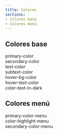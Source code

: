 ```yaml
---
title: Colores
sections:
- Colores base
- Colores menú
---
```


## **Colores base**

<div class="row">
    <div class="col-sm-6 col-md-4">
        <div class="alert alert-uniandes-primary">primary-color</div>
    </div>
    <div class="col-sm-6 col-md-4">
        <div class="alert alert-uniandes-secondary-yellow">secondary-color</div>
    </div>
    <div class="col-sm-6 col-md-4">
        <div class="alert alert-uniandes-text">text-color</div>
    </div>
    <div class="col-sm-6 col-md-4">
        <div class="alert alert-uniandes-subtext">subtext-color</div>
    </div>
    <div class="col-sm-6 col-md-4">
        <div class="alert alert-uniandes-secondary-yellow">hover-bg-color</div>
    </div>
    <div class="col-sm-6 col-md-4">
        <div class="alert alert-uniandes-text">hover-text-color</div>
    </div>
    <div class="col-sm-6 col-md-4">
        <div class="alert alert-uniandes-secondary">color-text-in-dark</div>
    </div>
</div>

## **Colores menú**

<div class="row">
    <div class="col-sm-6 col-md-4">
        <div class="alert alert-uniandes-secondary-yellow">primary-color-menu</div>
    </div>
    <div class="col-sm-6 col-md-4">
        <div class="alert alert-uniandes-primary">color-highlight-menu</div>
    </div>
    <div class="col-sm-6 col-md-4">
        <div class="alert alert-uniandes-text">secondary-color-menu</div>
    </div>
</div>
